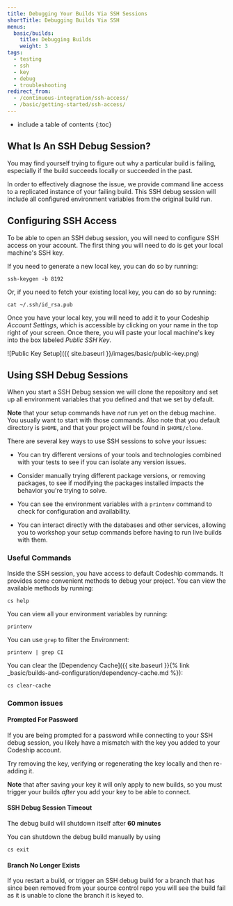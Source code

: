 ```yaml
---
title: Debugging Your Builds Via SSH Sessions
shortTitle: Debugging Builds Via SSH
menus:
  basic/builds:
    title: Debugging Builds
    weight: 3
tags:
  - testing
  - ssh
  - key
  - debug
  - troubleshooting
redirect_from:
  - /continuous-integration/ssh-access/
  - /basic/getting-started/ssh-access/
---
```


* include a table of contents
{:toc}

## What Is An SSH Debug Session?

You may find yourself trying to figure out why a particular build is failing, especially if the build succeeds locally or succeeded in the past.

In order to effectively diagnose the issue, we provide command line access to a replicated instance of your failing build. This SSH debug session will include all configured environment variables from the original build run.

## Configuring SSH Access

To be able to open an SSH debug session, you will need to configure SSH access on your account. The first thing you will need to do is get your local machine's SSH key.

If you need to generate a new local key, you can do so by running:

```shell
ssh-keygen -b 8192
```

Or, if you need to fetch your existing local key, you can do so by running:

```shell
cat ~/.ssh/id_rsa.pub
```

Once you have your local key, you will need to add it to your Codeship *Account Settings*, which is accessible by clicking on your name in the top right of your screen. Once there, you will paste your local machine's key into the box labeled *Public SSH Key*.

![Public Key Setup]({{ site.baseurl }}/images/basic/public-key.png)

## Using SSH Debug Sessions

When you start a SSH Debug session we will clone the repository and set up all environment variables that you defined and that we set by default.

**Note** that your setup commands have _not_ run yet on the debug machine. You usually want to start with those commands. Also note that you default directory is `$HOME`, and that your project will be found in `$HOME/clone`.

There are several key ways to use SSH sessions to solve your issues:

- You can try different versions of your tools and technologies combined with your tests to see if you can isolate any version issues.

- Consider manually trying different package versions, or removing packages, to see if modifying the packages installed impacts the behavior you're trying to solve.

- You can see the environment variables with a `printenv` command to check for configuration and availability.

- You can interact directly with the databases and other services, allowing you to workshop your setup commands before having to run live builds with them.

### Useful Commands

Inside the SSH session, you have access to default Codeship commands. It provides some convenient methods to debug your project. You can view the available methods by running:

```shell
cs help
```

You can view all your environment variables by running:

```shell
printenv
```

You can use `grep` to filter the Environment:

```shell
printenv | grep CI
```

You can clear the [Dependency Cache]({{ site.baseurl }}{% link _basic/builds-and-configuration/dependency-cache.md %}):

```shell
cs clear-cache
```

### Common issues

#### Prompted For Password

If you are being prompted for a password while connecting to your SSH debug session, you likely have a mismatch with the key you added to your Codeship account.

Try removing the key, verifying or regenerating the key locally and then re-adding it.

**Note** that after saving your key it will only apply to new builds, so you must trigger your builds _after_ you add your key to be able to connect.

#### SSH Debug Session Timeout

The debug build will shutdown itself after **60 minutes**

You can shutdown the debug build manually by using

```shell
cs exit
```

#### Branch No Longer Exists

If you restart a build, or trigger an SSH debug build for a branch that has since been removed from your source control repo you will see the build fail as it is unable to clone the branch it is keyed to.
